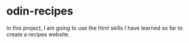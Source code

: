 # odin-recipes
In this project, I am going to use the html skills I have learned so far to create a recipes website. 